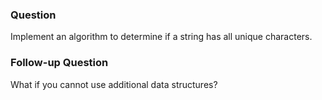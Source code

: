 ### Question

Implement an algorithm to determine if a string has all unique characters.

### Follow-up Question

What if you cannot use additional data structures?